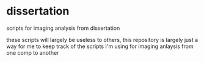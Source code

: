 # dissertation
scripts for imaging analysis from dissertation


these scripts will largely be useless to others, this repository is largely just a way for me to keep track of the scripts I'm using for imaging anlaysis from one comp to another
